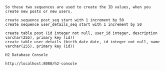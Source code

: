 `So these two sequences are used to create the ID values, when you create new posts or new users.`
```
create sequence post_seq start with 1 increment by 50
create sequence user_details_seq start with 1 increment by 50
```
```
create table post (id integer not null, user_id integer, description varchar(255), primary key (id))
create table user_details (birth_date date, id integer not null, name varchar(255), primary key (id))
```

`H2 Database Console`
```
http://localhost:8080/h2-console
```
